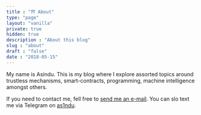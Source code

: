 ```yaml
---
title : "⛩ About"
type: "page"
layout: "vanilla"
private: true
hidden: true
description : "About this blog"
slug : "about"
draft : "false"
date : "2018-05-15"
---
```


My name is Asindu. This is my blog where I explore assorted  topics around trustless mechanisms, smart-contracts, programming, machine intelligence amongst others.

<!-- 
The blog is called "Synchronising Life & Dreams" because I believe the sole purpose of a humans is to work towards turning their present world (life) in to the world the want (dreams). We should always try to keep our life & dreams in sync, or else we loose a sense of purpose.🙂

I am very active on twitter & also keep a repository of notes on interesing papers, talks & experiments, mostly around software.

My programming languages of choice usually revolve around Python, Q(kdb+), Nim & Dart. I also write smart-contract code in Scilla, Vyper & Solidty.
As for my  main work, as of late revolves around designing & building dapps that run on Zilliqa.


I also maintain various side projects;

- [Scilla VScode](#) : VScode etension for the scilla smart contact language.
- [Talla](#) : TOTP client for the desktop.
- [Shamin](#) : A Shamir secret sharing client for Windows.
- [Ruth RSS](#) : An RSS reader with autommatic text summarization & text to Speech.
- [Rave](#) : Flutter plugin that supports Mobile Money transactions  via Flutterwave.
- [EQN](#) : A math pre-processor for Eqn notation. 
-->

If you need to contact me, fell free to [send me an e-mail](mailto:adwillfred@gmail.com). 
You can slo text me via Telegram on [as1ndu](https://t.me/as1ndu).



